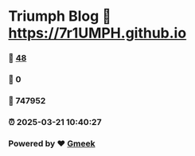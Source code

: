 # Triumph Blog :link: https://7r1UMPH.github.io 
### :page_facing_up: [48](https://7r1UMPH.github.io/tag.html) 
### :speech_balloon: 0 
### :hibiscus: 747952 
### :alarm_clock: 2025-03-21 10:40:27 
### Powered by :heart: [Gmeek](https://github.com/Meekdai/Gmeek)
